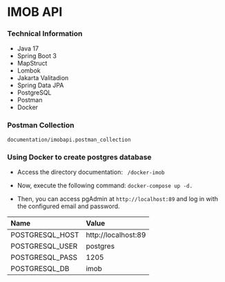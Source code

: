 # IMOB API

### Technical Information
- Java 17
- Spring Boot 3
- MapStruct
- Lombok
- Jakarta Valitadion
- Spring Data JPA
- PostgreSQL
- Postman
- Docker

### Postman Collection
``` documentation/imobapi.postman_collection ```

### Using Docker to create postgres database

- Access the directory documentation:
```  /docker-imob ```

- Now, execute the following command: 
``` docker-compose up -d. ```

- Then, you can access pgAdmin at ``` http://localhost:89 ``` and log in with the configured email and password.

| Name            | Value               |
|:----------------|:--------------------|
| POSTGRESQL_HOST | http://localhost:89 |
| POSTGRESQL_USER | postgres            |
| POSTGRESQL_PASS | 1205                |
| POSTGRESQL_DB   | imob                |